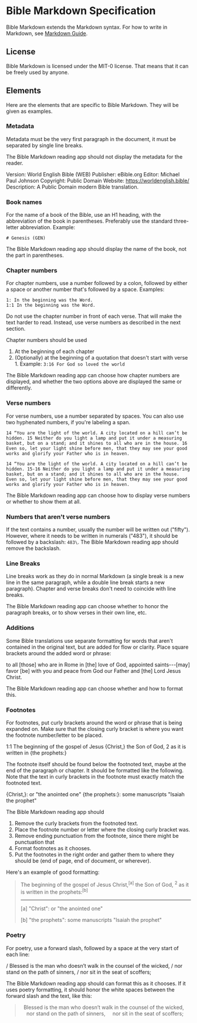 # Bible Markdown Specification

Bible Markdown extends the Markdown syntax. For how to write in Markdown, see [Markdown Guide](https://www.markdownguide.org/basic-syntax/).

## License

Bible Markdown is licensed under the MIT-0 license. That means that it can be freely used by anyone.

## Elements

Here are the elements that are specific to Bible Markdown. They will be given as examples.

### Metadata

Metadata must be the very first paragraph in the document, it must be separated by single line breaks.

The Bible Markdown reading app should not display the metadata for the reader.

Version: World English Bible (WEB)
Publisher: eBible.org
Editor: Michael Paul Johnson
Copyright: Public Domain
Website: https://worldenglish.bible/
Description: A Public Domain modern Bible translation.

### Book names

For the name of a book of the Bible, use an H1 heading, with the abbreviation of the book in parentheses. Preferably use the standard three-letter abbreviation. Example:

    # Genesis (GEN)

The Bible Markdown reading app should display the name of the book, not the part in parentheses.

### Chapter numbers

For chapter numbers, use a number followed by a colon, followed by either a space or another number that's followed by a space. Examples:

    1: In the beginning was the Word.
    1:1 In the beginning was the Word.

Do not use the chapter number in front of each verse. That will make the text harder to read. Instead, use verse numbers as described in the next section.

Chapter numbers should be used
1. At the beginning of each chapter
2. (Optionally) at the beginning of a quotation that doesn't start with verse 1. Example: `3:16 For God so loved the world`

The Bible Markdown reading app can choose how chapter numbers are displayed, and whether the two options above are displayed the same or differently.

### Verse numbers

For verse numbers, use a number separated by spaces. You can also use two hyphenated numbers, if you're labeling a span.

    14 “You are the light of the world. A city located on a hill can’t be hidden. 15 Neither do you light a lamp and put it under a measuring basket, but on a stand; and it shines to all who are in the house. 16 Even so, let your light shine before men, that they may see your good works and glorify your Father who is in heaven.

    14 “You are the light of the world. A city located on a hill can’t be hidden. 15-16 Neither do you light a lamp and put it under a measuring basket, but on a stand; and it shines to all who are in the house. Even so, let your light shine before men, that they may see your good works and glorify your Father who is in heaven.

The Bible Markdown reading app can choose how to display verse numbers or whether to show them at all.

### Numbers that aren't verse numbers

If the text contains a number, usually the number will be written out ("fifty"). However, where it needs to be written in numerals ("483"), it should be followed by a backslash: `483\`. The Bible Markdown reading app should remove the backslash.

### Line Breaks

Line breaks work as they do in normal Markdown (a single break is a new line in the same paragraph, while a double line break starts a new paragraph). Chapter and verse breaks don't need to coincide with line breaks.

The Bible Markdown reading app can choose whether to honor the paragraph breaks, or to show verses in their own line, etc.

### Additions

Some Bible translations use separate formatting for words that aren't contained in the original text, but are added for flow or clarity. Place square brackets around the added word or phrase:

   to all [those] who are in Rome in [the] love of God, appointed saints---[may] favor [be] with you and peace from God our Father and [the] Lord Jesus Christ.

The Bible Markdown reading app can choose whether and how to format this.

### Footnotes

For footnotes, put curly brackets around the word or phrase that is being expanded on. Make sure that the closing curly bracket is where you want the footnote number/letter to be placed.

   1:1 The beginning of the gospel of Jesus {Christ,} the Son of God, 2 as it is written in {the prophets:}

The footnote itself should be found below the footnoted text, maybe at the end of the paragraph or chapter. It should be formatted like the following. Note that the text in curly brackets in the footnote must exactly match the footnoted text.

   {Christ,}: or "the anointed one"
   {the prophets:}: some manuscripts "Isaiah the prophet"

The Bible Markdown reading app should
1. Remove the curly brackets from the footnoted text.
2. Place the footnote number or letter where the closing curly bracket was.
3. Remove ending punctuation from the footnote, since there might be punctuation that
4. Format footnotes as it chooses.
5. Put the footnotes in the right order and gather them to where they should be (end of page, end of document, or wherever).

Here's an example of good formatting:

> The beginning of the gospel of Jesus Christ,<sup>[a]</sup> the Son of God, <sup>2</sup>&nbsp;as it is written in the prophets:<sup>[b]</sup>
>
> -----
> [a] "Christ": or "the anointed one"
> 
> [b] "the prophets": some manuscripts "Isaiah the prophet"

### Poetry

For poetry, use a forward slash, followed by a space at the very start of each line:

   / Blessed is the man who doesn’t walk in the counsel of the wicked,
   /   nor stand on the path of sinners,
   /   nor sit in the seat of scoffers;

The Bible Markdown reading app should can format this as it chooses. If it uses poetry formatting, it should honor the white spaces between the forward slash and the text, like this:

> &nbsp;&nbsp;Blessed is the man who doesn’t walk in the counsel of the wicked,
> &nbsp;&nbsp;&nbsp;&nbsp;nor stand on the path of sinners,
> &nbsp;&nbsp;&nbsp;&nbsp;nor sit in the seat of scoffers;

